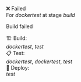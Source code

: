 ❌ Failed  
For _dockertest_ at stage _build_ 


Build failed

🏗️ Build:  
_dockertest_, _test_  
📋 Test:  
_dockertest_, _dockertest_, _test_  
🚀 Deploy:  
_test_  
